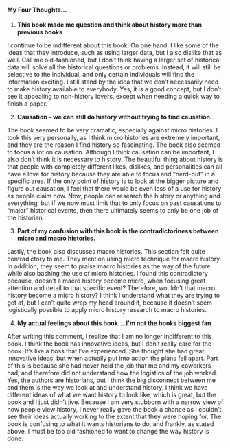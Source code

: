 #### My Four Thoughts...
 
  1. **This book made me question and think about history more than previous books**

  I continue to be indifferent about this book.  On one hand, I like some of the ideas that they introduce, such as using larger data, but I also dislike that as well.  Call me old-fashioned, but I don’t think having a larger set of historical data will solve all the historical questions or problems.  Instead, it will still be selective to the individual, and only certain individuals will find the information exciting.  I still stand by the idea that we don’t necessarily need to make history available to everybody.  Yes, it is a good concept, but I don’t see it appealing to non-history lovers, except when needing a quick way to finish a paper.

  2. **Causation – we can still do history without trying to find causation.**

  The book seemed to be very dramatic, especially against micro histories.  I took this very personally, as I think micro histories are extremely important, and they are the reason I find history so fascinating.  The book also seemed to focus a lot on causation.  Although I think causation can be important, I also don’t think it is necessary to history.  The beautiful thing about history is that people with completely different likes, dislikes, and personalities can all have a love for history because they are able to focus and “nerd-out” in a specific area. If the only point of history is to look at the bigger picture and figure out causation, I feel that there would be even less of a use for history as people claim now. Now, people can research the history or anything and everything, but if we now must limit that to only focus on past causations to “major” historical events, then there ultimately seems to only be one job of the historian.

  3.  **Part of my confusion with this book is the contradictoriness between micro and macro histories.**

  Lastly, the book also discusses macro histories. This section felt quite contradictory to me. They mention using micro technique for macro history. In addition, they seem to praise macro histories as the way of the future, while also bashing the use of micro histories.  I found this contradictory because, doesn’t a macro history become micro, when focusing great attention and detail to that specific event?  Therefore, wouldn’t that macro history become a micro history?  I think I understand what they are trying to get at, but I can’t quite wrap my head around it, because it doesn’t seem logistically possible to apply micro history research to macro histories. 

  4. **My actual feelings about this book….I'm not the books biggest fan**

  After writing this comment, I realize that I am no longer indifferent to this book.  I think the book has innovative ideas, but I don’t really care for the book.  It’s like a boss that I’ve experienced.  She thought she had great innovative ideas, but when actually put into action the plans fell apart.  Part of this is because she had never held the job that me and my coworkers had, and therefore did not understand how the logistics of the job worked.  Yes, the authors are historians, but I think the big disconnect between me and them is the way we look at and understand history.  I think we have different ideas of what we want history to look like, which is great, but the book and I just didn’t jive.  Because I am very stubborn with a narrow view of how people view history, I never really gave the book a chance as I couldn’t see their ideas actually working to the extent that they were hoping for. The book is confusing to what it wants historians to do, and frankly, as stated above, I must be too old fashioned to want to change the way history is done. 
